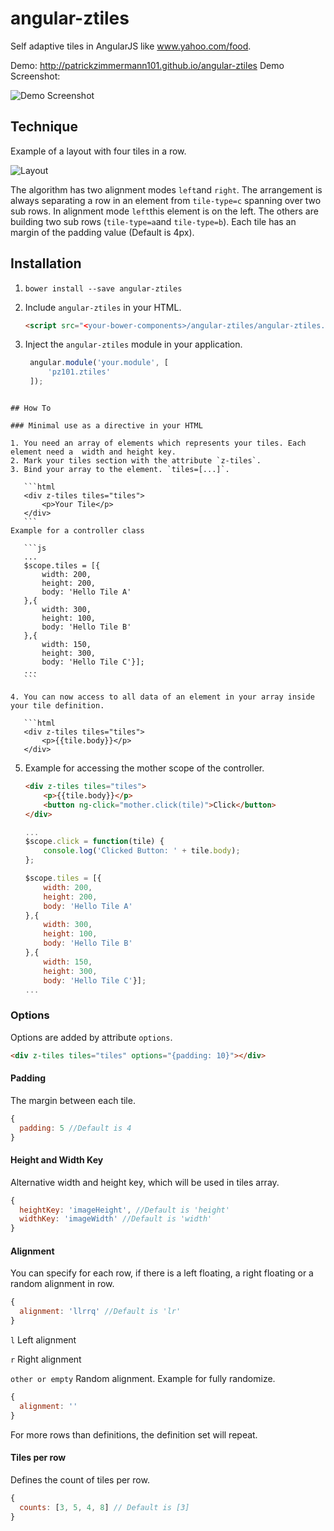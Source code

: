 angular-ztiles
==============

Self adaptive tiles in AngularJS like www.yahoo.com/food.

Demo: http://patrickzimmermann101.github.io/angular-ztiles
Demo Screenshot:

![Demo Screenshot](https://raw.github.com/patrickzimmermann101/angular-ztiles/master/demo.jpg)

## Technique

Example of a layout with four tiles in a row.

![Layout](https://raw.github.com/patrickzimmermann101/angular-ztiles/master/layout.jpg)

The algorithm has two alignment modes `left`and `right`. The arrangement is always separating a row in an element from `tile-type=c` spanning over two sub rows. In alignment mode `left`this element is on the left. The others are building two sub rows (`tile-type=a`and `tile-type=b`). Each tile has an margin of the padding value (Default is 4px).

## Installation

1. `bower install --save angular-ztiles`
2. Include `angular-ztiles` in your HTML.

    ```html
    <script src="<your-bower-components>/angular-ztiles/angular-ztiles.js"></script>
    ```

3. Inject the `angular-ztiles` module in your application.

   ```js
    angular.module('your.module', [
        'pz101.ztiles'
    ]);
 ```

## How To

### Minimal use as a directive in your HTML

1. You need an array of elements which represents your tiles. Each element need a  width and height key.
2. Mark your tiles section with the attribute `z-tiles`.
3. Bind your array to the element. `tiles=[...]`.

	```html
    <div z-tiles tiles="tiles">
	    <p>Your Tile</p>
    </div>
    ```
Example for a controller class

	```js
	...
	$scope.tiles = [{
		width: 200,
		height: 200,
		body: 'Hello Tile A'
	},{
		width: 300,
		height: 100,
		body: 'Hello Tile B'
	},{
		width: 150,
		height: 300,
		body: 'Hello Tile C'}];
	...
	```

4. You can now access to all data of an element in your array inside your tile definition.

	```html
    <div z-tiles tiles="tiles">
	    <p>{{tile.body}}</p>
    </div>
   ```

5. Example for accessing the mother scope of the controller.

	```html
    <div z-tiles tiles="tiles">
	    <p>{{tile.body}}</p>
	    <button ng-click="mother.click(tile)">Click</button>
    </div>
   ```

	```js
	...
	$scope.click = function(tile) {
		console.log('Clicked Button: ' + tile.body);
	};

	$scope.tiles = [{
		width: 200,
		height: 200,
		body: 'Hello Tile A'
	},{
		width: 300,
		height: 100,
		body: 'Hello Tile B'
	},{
		width: 150,
		height: 300,
		body: 'Hello Tile C'}];
	...
	```

### Options

Options are added by attribute ``options``.

  ```html
  <div z-tiles tiles="tiles" options="{padding: 10}"></div>
  ```

#### Padding

The margin between each tile.

  ```js
  {
    padding: 5 //Default is 4
  }
  ```

#### Height and Width Key

Alternative width and height key, which will be used in tiles array.

  ```js
  {
    heightKey: 'imageHeight', //Default is 'height'
    widthKey: 'imageWidth' //Default is 'width'
  }
  ```

#### Alignment

You can specify for each row, if there is a left floating, a right floating or a random alignment in row.

  ```js
  {
    alignment: 'llrrq' //Default is 'lr'
  }
  ```
``l`` Left alignment

``r`` Right alignment

``other or empty`` Random alignment. Example for fully randomize.

  ```js
  {
    alignment: ''
  }
  ```
For more rows than definitions, the definition set will repeat.

#### Tiles per row

Defines the count of tiles per row.

  ```js
  {
    counts: [3, 5, 4, 8] // Default is [3]
  }
  ```
